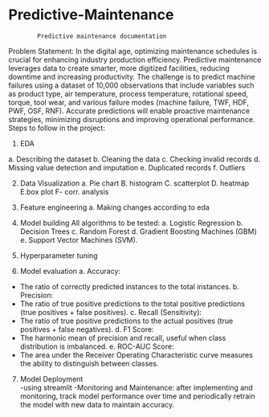 # Predictive-Maintenance

            Predictive maintenance documentation

Problem Statement:
           	In the digital age, optimizing maintenance schedules is crucial for enhancing industry production efficiency. Predictive maintenance leverages data to create smarter, more digitized facilities, reducing downtime and increasing productivity. The challenge is to predict machine failures using a dataset of 10,000 observations that include variables such as product type, air temperature, process temperature, rotational speed, torque, tool wear, and various failure modes (machine failure, TWF, HDF, PWF, OSF, RNF). Accurate predictions will enable proactive maintenance strategies, minimizing disruptions and improving operational performance.
Steps to follow in the project:
1.   EDA

a. 	Describing the dataset
b.	Cleaning the data
c. 	Checking invalid records
d.	Missing value detection and imputation
e.	Duplicated records
f.  	Outliers


2.   Data Visualization
a. Pie chart
B. histogram
C. scatterplot 
D. heatmap
E.box plot
F- corr. analysis
3.   Feature engineering
a. 	Making changes according to eda


 
4.   Model building
 All algorithms to be tested:
a. Logistic Regression
b. Decision Trees
c. Random Forest
d. Gradient Boosting Machines (GBM)
e. Support Vector Machines (SVM).


 
5.   Hyperparameter tuning

   
6.   Model evaluation
a. Accuracy:
   - The ratio of correctly predicted instances to the total instances.
b. Precision:
   - The ratio of true positive predictions to the total positive predictions (true positives + false positives).
c. Recall (Sensitivity):
   - The ratio of true positive predictions to the actual positives (true positives + false negatives).
d. F1 Score:
   - The harmonic mean of precision and recall, useful when class distribution is imbalanced.
e. ROC-AUC Score:
   - The area under the Receiver Operating Characteristic curve measures the ability to distinguish between classes.
  
     
7.   Model Deployment  
-using streamlit
-Monitoring and Maintenance: after implementing and monitoring, track model performance over time and periodically retrain the model with new data to maintain accuracy.



